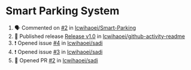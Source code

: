 # Smart Parking System

<!--START_SECTION:activity-->
1. 🗣 Commented on [#2](https://github.com/lcwihaoei/Smart-Parking/issues/2#issuecomment-3341708296) in [lcwihaoei/Smart-Parking](https://github.com/lcwihaoei/Smart-Parking)
2. 🚀 Published release [Release v1.0](https://github.com/lcwihaoei/github-activity-readme/releases/tag/1.0) in [lcwihaoei/github-activity-readme](https://github.com/lcwihaoei/github-activity-readme)
3. ❗ Opened issue [#4](https://github.com/lcwihaoei/sadi/issues/4) in [lcwihaoei/sadi](https://github.com/lcwihaoei/sadi)
4. ❗ Opened issue [#3](https://github.com/lcwihaoei/sadi/issues/3) in [lcwihaoei/sadi](https://github.com/lcwihaoei/sadi)
5. 💪 Opened PR [#2](undefined) in [lcwihaoei/sadi](https://github.com/lcwihaoei/sadi)
<!--END_SECTION:activity-->

